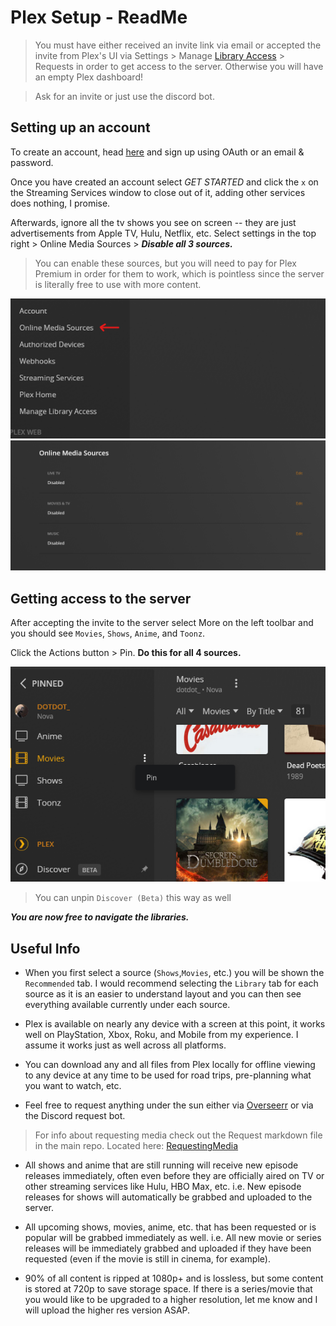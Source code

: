 # Plex Setup - ReadMe
> You must have either received an invite link via email or accepted the invite from Plex's UI via Settings > Manage [Library Access](https://app.plex.tv/desktop/#!/settings/manage-library-access) > Requests in order to get access to the server. Otherwise you will have an empty Plex dashboard!
 
> Ask for an invite or just use the discord bot.

## Setting up an account

To create an account, head [here](https://www.plex.tv/sign-up/) and sign up using OAuth or an email & password.

Once you have created an account select *GET STARTED* and click the `x` on the Streaming Services window to close out of it, adding other services does nothing, I promise.

Afterwards, ignore all the tv shows you see on screen -- they are just advertisements from Apple TV, Hulu, Netflix, etc.
Select settings in the top right > Online Media Sources > ***Disable all 3 sources.***

> You can enable these sources, but you will need to pay for Plex Premium in order for them to work, which is pointless since the server is literally free to use with more content.

![shitty-media-sources](https://github.com/adrian-griffin/PlexSetupDoc/blob/main/media/OnlineMediaSources.png)
![disabled-all](https://github.com/adrian-griffin/PlexSetupDoc/blob/main/media/disabledall.png)

## Getting access to the server
After accepting the invite to the server select More on the left toolbar and you should see `Movies`, `Shows`, `Anime`, and `Toonz`.

Click the Actions button > Pin. **Do this for all 4 sources.** 

![pin-sources](https://github.com/adrian-griffin/PlexSetupDoc/blob/main/media/Pin.png)

> You can unpin `Discover (Beta)` this way as well


***You are now free to navigate the libraries.***

## Useful Info

- When you first select a source (`Shows`,`Movies`, etc.) you will be shown the `Recommended` tab. I would recommend selecting the `Library` tab for each source as it is an easier to understand layout and you can then see everything available currently under each source.

- Plex is available on nearly any device with a screen at this point, it works well on PlayStation, Xbox, Roku, and Mobile from my experience. I assume it works just as well across all platforms.

- You can download any and all files from Plex locally for offline viewing to any device at any time to be used for road trips, pre-planning what you want to watch, etc.

- Feel free to request anything under the sun either via [Overseerr](http://137.184.3.254:5055/) or via the Discord request bot.

> For info about requesting media check out the Request markdown file in the main repo. Located here: [RequestingMedia](https://github.com/adrian-griffin/PlexSetupDoc/blob/main/RequestingMedia.md)

- All shows and anime that are still running will receive new episode releases immediately, often even before they are officially aired on TV or other streaming services like Hulu, HBO Max, etc. i.e. New episode releases for shows will automatically be grabbed and uploaded to the server.

- All upcoming shows, movies, anime, etc. that has been requested or is popular will be grabbed immediately as well. i.e. All new movie or series releases will be immediately grabbed and uploaded if they have been requested (even if the movie is still in cinema, for example).

- 90% of all content is ripped at 1080p+ and is lossless, but some content is stored at 720p to save storage space. If there is a series/movie that you would like to be upgraded to a higher resolution, let me know and I will upload the higher res version ASAP.






